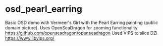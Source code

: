 # osd_pearl_earring
Basic OSD demo with Vermeer's Girl with the Pearl Earring painting (public domain picture).
Uses OpenSeaDragon for zooming functionality https://github.com/openseadragon/openseadragon
Used VIPS to slice DZI https://www.libvips.org/
